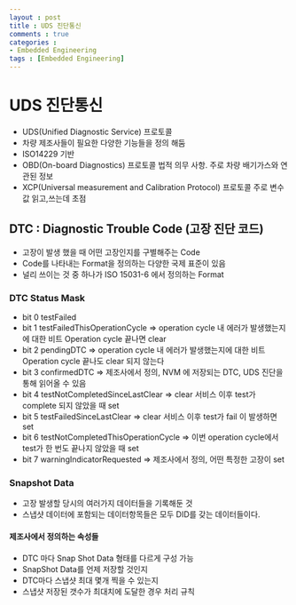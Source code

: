 ```yaml
---
layout : post
title : UDS 진단통신
comments : true
categories : 
- Embedded Engineering
tags : [Embedded Engineering]
---
```


# UDS 진단통신

- UDS(Unified Diagnostic Service) 프로토콜
- 차량 제조사들이 필요한 다양한 기능들을 정의 해둠
- ISO14229 기반
- OBD(On-board Diagnostics) 프로토콜 법적 의무 사항. 주로 차량 배기가스와 연관된 정보
- XCP(Universal measurement and Calibration Protocol) 프로토콜
주로 변수값 읽고,쓰는데 초점


## DTC : Diagnostic Trouble Code (고장 진단 코드)

- 고장이 발생 했을 때 어떤 고장인지를 구별해주는 Code
- Code를 나타내는 Format을 정의하는 다양한 국제 표준이 있음
- 널리 쓰이는 것 중 하나가 ISO 15031-6 에서 정의하는 Format


### DTC Status Mask
- bit 0 testFailed
- bit 1 testFailedThisOperationCycle
=> operation cycle 내 에러가 발생했는지에 대한 비트 Operation cycle 끝나면 clear
- bit 2 pendingDTC
=> operation cycle 내 에러가 발생했는지에 대한 비트 Operation cycle 끝나도 clear 되지 않는다
- bit 3 confirmedDTC
=> 제조사에서 정의, NVM 에 저장되는 DTC, UDS 진단을 통해 읽어올 수 있음
- bit 4 testNotCompletedSinceLastClear
=> clear 서비스 이후 test가 complete 되지 않았을 때 set
- bit 5 testFailedSinceLastClear
=> clear 서비스 이후 test가 fail 이 발생하면 set
- bit 6 testNotCompletedThisOperationCycle
=> 이번 operation cycle에서 test가 한 번도 끝나지 않았을 때 set
- bit 7 warningIndicatorRequested
=> 제조사에서 정의, 어떤 특정한 고장이 set


### Snapshot Data


- 고장 발생할 당시의 여러가지 데이터들을 기록해둔 것
- 스냅샷 데이터에 포함되는 데이터항목들은 모두 DID를 갖는
데이터들이다. 

#### 제조사에서 정의하는 속성들
- DTC 마다 Snap Shot Data 형태를 다르게 구성 가능
- SnapShot Data를 언제 저장할 것인지
- DTC마다 스냅샷 최대 몇개 찍을 수 있는지
- 스냅샷 저장된 갯수가 최대치에 도달한 경우 처리 규칙
